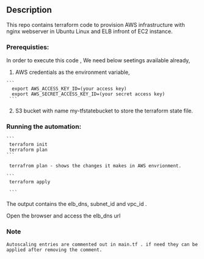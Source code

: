 ## Description

This repo contains terraform code to provision AWS infrastructure with nginx webserver in Ubuntu Linux and ELB infront of EC2 instance.

### Prerequisties:

 In order to execute this code , We need below seetings available already,
  
   1. AWS credentials as the environment variable,

    ```
      export AWS_ACCESS_KEY_ID=(your access key)
      export AWS_SECRET_ACCESS_KEY_ID=(your secret access key)
     ```

   2. S3 bucket with name my-tfstatebucket to store the terraform state file.


 ### Running the automation:
    
    ```
     terraform init 
     terraform plan
    ```

     terrafrom plan - shows the changes it makes in AWS envrionment.

    ```
     terraform apply

     ```

  The output contains the elb_dns, subnet_id and vpc_id . 

  Open the browser and access the elb_dns url


  ### Note

    Autoscaling entries are commented out in main.tf . if need they can be applied after removing the comment.